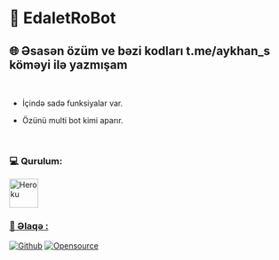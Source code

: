 # **🐺 EdaletRoBot**

## **🌐 Əsasən özüm ve bəzi kodları t.me/aykhan_s köməyi ilə yazmışam**
</br>

- İçində sadə funksiyalar var.

- Özünü multi bot kimi aparır.
</br>


### **💻 Qurulum:**

<p><a href="https://heroku.com/deploy?template=https://github.com/Fakebody31/edaletasistan"><img alt="Heroku" width="52px" src="https://www.nicepng.com/png/full/223-2233246_heroku-logo-salesforce-heroku.png"></p>

### **📨 Əlaqə :**

[![Github](https://img.shields.io/badge/Github-525252?style=for-the-badge&logo=github)](https://github.com/EdaletRoBot) [![Opensource](https://img.shields.io/badge/Telegram-2CA5E0?style=for-the-badge&logo=telegram&logoColor=white)](https://t.me/edalet_22)

</br>
